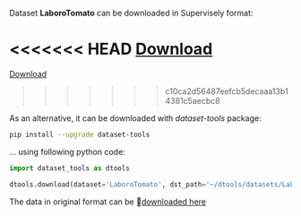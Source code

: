 Dataset **LaboroTomato** can be downloaded in Supervisely format:

<<<<<<< HEAD
 [Download](https://assets.supervisely.com/supervisely-supervisely-assets-public/teams_storage/n/o/Rw/Wn57MXlzzOJym2ZzDeE4Riu3wAdvUFkTWGNqJ9oPkfo2fZYS7dLLVQ8MRevzcC2J9lQSFAjamMEpTbpQXZpk03ieygOEK7092CMFTMYKs0ElxWJ0OJJtfKhH3Om9.tar)
=======
 [Download](https://assets.supervisely.com/supervisely-supervisely-assets-public/teams_storage/e/R/qZ/2eZK8XSou8uIggZbWGrGX28rBwcdwtNODgOkyOXtOMug95TUmuwqIetS2FJfRtaytU6Ma8UeGbXqQABXyGBQbbb7bYkg93oTQVAGeoCZfjAE3JykHxHHfRqf7ll3.tar)
>>>>>>> c10ca2d56487eefcb5decaaa13b14381c5aecbc8

As an alternative, it can be downloaded with *dataset-tools* package:
``` bash
pip install --upgrade dataset-tools
```

... using following python code:
``` python
import dataset_tools as dtools

dtools.download(dataset='LaboroTomato', dst_path='~/dtools/datasets/LaboroTomato.tar')
```
The data in original format can be 🔗[downloaded here](http://assets.laboro.ai/laborotomato/laboro_tomato.zip)